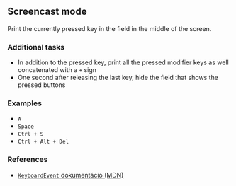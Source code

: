 ## Screencast mode

Print the currently pressed key in the field in the middle of the screen.

### Additional tasks

- In addition to the pressed key, print all the pressed modifier keys as well concatenated with a `+` sign
- One second after releasing the last key, hide the field that shows the pressed buttons

### Examples

- `A`
- `Space`
- `Ctrl + S`
- `Ctrl + Alt + Del`

### References

- [`KeyboardEvent` dokumentáció (MDN)][1]

[1]: https://developer.mozilla.org/en-US/docs/Web/API/KeyboardEvent

